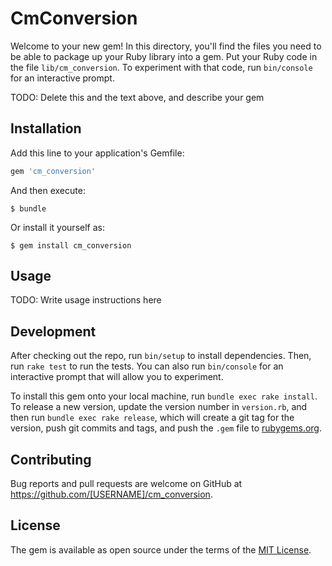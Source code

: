 # CmConversion

Welcome to your new gem! In this directory, you'll find the files you need to be able to package up your Ruby library into a gem. Put your Ruby code in the file `lib/cm_conversion`. To experiment with that code, run `bin/console` for an interactive prompt.

TODO: Delete this and the text above, and describe your gem

## Installation

Add this line to your application's Gemfile:

```ruby
gem 'cm_conversion'
```

And then execute:

    $ bundle

Or install it yourself as:

    $ gem install cm_conversion

## Usage

TODO: Write usage instructions here

## Development

After checking out the repo, run `bin/setup` to install dependencies. Then, run `rake test` to run the tests. You can also run `bin/console` for an interactive prompt that will allow you to experiment.

To install this gem onto your local machine, run `bundle exec rake install`. To release a new version, update the version number in `version.rb`, and then run `bundle exec rake release`, which will create a git tag for the version, push git commits and tags, and push the `.gem` file to [rubygems.org](https://rubygems.org).

## Contributing

Bug reports and pull requests are welcome on GitHub at https://github.com/[USERNAME]/cm_conversion.


## License

The gem is available as open source under the terms of the [MIT License](http://opensource.org/licenses/MIT).

